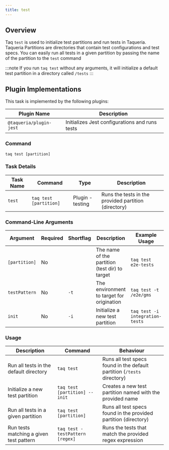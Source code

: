 ```yaml
---
title: test
---
```


## Overview

Taq `test` is used to initialize test partitions and run tests in Taqueria. Taqueria Partitions are directories that contain test configurations and test specs. You can easily run all tests in a given partition by passing the name of the partition to the `test` command

:::note
If you run `taq test` without any arguments, it will initialize a default test partition in a directory called `/tests`
:::

## Plugin Implementations
                     
This task is implemented by the following plugins:

| Plugin Name                  | Description                                    |
| ---------------------------- | ---------------------------------------------- |
| `@taqueria/plugin-jest`      | Initializes Jest configurations and runs tests |

### Command

```shell
taq test [partition]
```

### Task Details

| Task Name              | Command                             | Type                      | Description                                                  | 
| ---------------------- | ----------------------------------- | ------------------------- | ------------------------------------------------------------ |
| `test`                 | `taq test [partition]`              | Plugin - testing          | Runs the tests in the provided partition (directory)         |

### Command-Line Arguments

| Argument      | Required | Shortflag | Description                                      | Example Usage                                         |
| ------------- | -------- | --------- | ------------------------------------------------ | ----------------------------------------------------- |
| `[partition]` | No       |           | The name of the partition (test dir) to target   | `taq test e2e-tests`                                  |
| `testPattern` | No       | `-t`      | The environment to target for origination        | `taq test -t /e2e/gms`                                |      
| `init`        | No       | `-i`      | Initialize a new test partition                  | `taq test -i integration-tests`                       |

### Usage

| Description                               | Command                               | Behaviour                                                                     |
| ----------------------------------------- | ------------------------------------- | ----------------------------------------------------------------------------- |
| Run all tests in the default directory    | `taq test`                            | Runs all test specs found in the default partition  (`/tests` directory)      |
| Initialize a new test partition           | `taq test [partition] --init`         | Creates a new test partition named with the provided name                     |
| Run all tests in a given partition        | `taq test [partition]`                | Runs all test specs found in the provided partition (directory)               |
| Run tests matching a given test pattern   | `taq test -testPattern [regex]`       | Runs the tests that match the provided regex expression                       |

